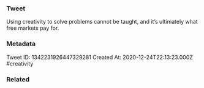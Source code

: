 ### Tweet
Using creativity to solve problems cannot be taught, and it’s ultimately what free markets pay for.

### Metadata
Tweet ID: 1342231926447329281
Created At: 2020-12-24T22:13:23.000Z
#creativity

### Related

